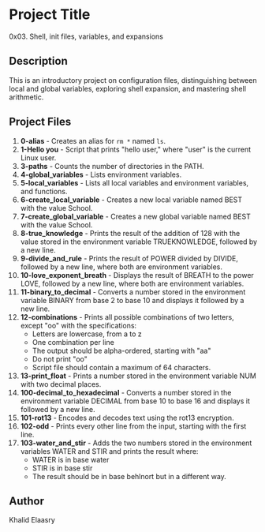 # Project Title

0x03. Shell, init files, variables, and expansions

## Description

This is an introductory project on configuration files, distinguishing between local and global variables, exploring shell expansion, and mastering shell arithmetic.

## Project Files

1. **0-alias** - Creates an alias for `rm *` named `ls`.
2. **1-Hello you** - Script that prints "hello user," where "user" is the current Linux user.
3. **3-paths** - Counts the number of directories in the PATH.
4. **4-global_variables** - Lists environment variables.
5. **5-local_variables** - Lists all local variables and environment variables, and functions.
6. **6-create_local_variable** - Creates a new local variable named BEST with the value School.
7. **7-create_global_variable** - Creates a new global variable named BEST with the value School.
8. **8-true_knowledge** - Prints the result of the addition of 128 with the value stored in the environment variable TRUEKNOWLEDGE, followed by a new line.
9. **9-divide_and_rule** - Prints the result of POWER divided by DIVIDE, followed by a new line, where both are environment variables.
10. **10-love_exponent_breath** - Displays the result of BREATH to the power LOVE, followed by a new line, where both are environment variables.
11. **11-binary_to_decimal** - Converts a number stored in the environment variable BINARY from base 2 to base 10 and displays it followed by a new line.
12. **12-combinations** - Prints all possible combinations of two letters, except "oo" with the specifications:
    - Letters are lowercase, from a to z
    - One combination per line
    - The output should be alpha-ordered, starting with "aa"
    - Do not print "oo"
    - Script file should contain a maximum of 64 characters.
13. **13-print_float** - Prints a number stored in the environment variable NUM with two decimal places.
14. **100-decimal_to_hexadecimal** - Converts a number stored in the environment variable DECIMAL from base 10 to base 16 and displays it followed by a new line.
15. **101-rot13** - Encodes and decodes text using the rot13 encryption.
16. **102-odd** - Prints every other line from the input, starting with the first line.
17. **103-water_and_stir** - Adds the two numbers stored in the environment variables WATER and STIR and prints the result where:
    - WATER is in base water
    - STIR is in base stir
    - The result should be in base behlnort but in a different way.

## Author

Khalid Elaasry

